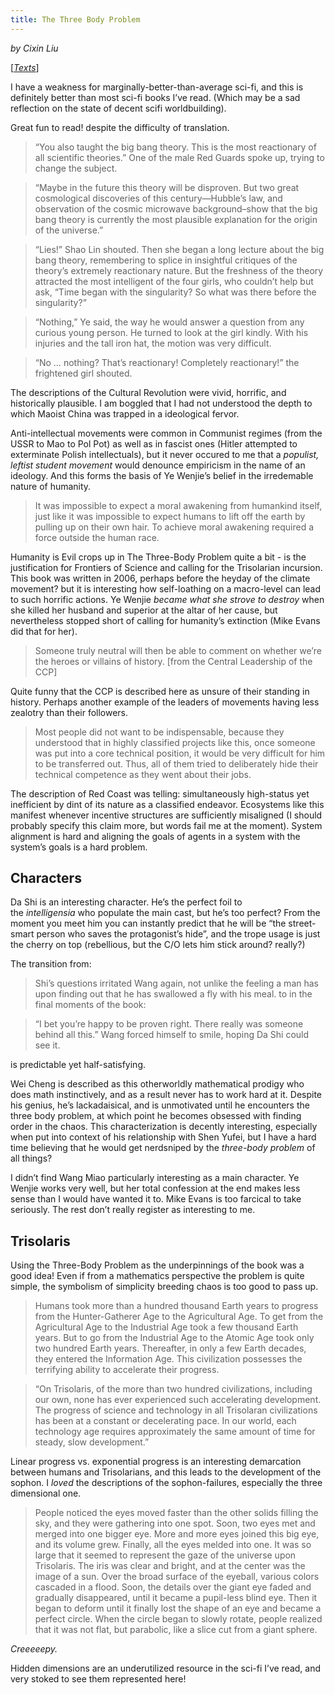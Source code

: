 ```yaml
---
title: The Three Body Problem
---
```

*by Cixin Liu*

[*[Texts](/texts)*]

I have a weakness for marginally-better-than-average sci-fi, and this is definitely better than most sci-fi books I’ve read. (Which may be a sad reflection on the state of decent scifi worldbuilding).

Great fun to read! despite the difficulty of translation.

> “You also taught the big bang theory. This is the most reactionary of all scientific theories.” One of the male Red Guards spoke up, trying to change the subject.

> “Maybe in the future this theory will be disproven. But two great cosmological discoveries of this century—Hubble’s law, and observation of the cosmic microwave background–show that the big bang theory is currently the most plausible explanation for the origin of the universe.”

> “Lies!” Shao Lin shouted. Then she began a long lecture about the big bang theory, remembering to splice in insightful critiques of the theory’s extremely reactionary nature. But the freshness of the theory attracted the most intelligent of the four girls, who couldn’t help but ask, “Time began with the singularity? So what was there before the singularity?”

> “Nothing,” Ye said, the way he would answer a question from any curious young person. He turned to look at the girl kindly. With his injuries and the tall iron hat, the motion was very difficult.

> “No … nothing? That’s reactionary! Completely reactionary!” the frightened girl shouted.

The descriptions of the Cultural Revolution were vivid, horrific, and historically plausible. I am boggled that I had not understood the depth to which Maoist China was trapped in a ideological fervor.

Anti-intellectual movements were common in Communist regimes (from the USSR to Mao to Pol Pot) as well as in fascist ones (Hitler attempted to exterminate Polish intellectuals), but it never occured to me that a _populist, leftist student movement_ would denounce empiricism in the name of an ideology. And this forms the basis of Ye Wenjie’s belief in the irredemable nature of humanity.

> It was impossible to expect a moral awakening from humankind itself, just like it was impossible to expect humans to lift off the earth by pulling up on their own hair. To achieve moral awakening required a force outside the human race.

Humanity is Evil crops up in The Three-Body Problem quite a bit - is the justification for Frontiers of Science and calling for the Trisolarian incursion. This book was written in 2006, perhaps before the heyday of the climate movement? but it is interesting how self-loathing on a macro-level can lead to such horrific actions. Ye Wenjie _became what she strove to destroy_ when she killed her husband and superior at the altar of her cause, but nevertheless stopped short of calling for humanity’s extinction (Mike Evans did that for her).

> Someone truly neutral will then be able to comment on whether we’re the heroes or villains of history. [from the Central Leadership of the CCP]

Quite funny that the CCP is described here as unsure of their standing in history. Perhaps another example of the leaders of movements having less zealotry than their followers.

> Most people did not want to be indispensable, because they understood that in highly classified projects like this, once someone was put into a core technical position, it would be very difficult for him to be transferred out. Thus, all of them tried to deliberately hide their technical competence as they went about their jobs.

The description of Red Coast was telling: simultaneously high-status yet inefficient by dint of its nature as a classified endeavor. Ecosystems like this manifest whenever incentive structures are sufficiently misaligned (I should probably specify this claim more, but words fail me at the moment). System alignment is hard and aligning the goals of agents in a system with the system’s goals is a hard problem.

## Characters

Da Shi is an interesting character. He’s the perfect foil to the _intelligensia_ who populate the main cast, but he’s too perfect? From the moment you meet him you can instantly predict that he will be “the street-smart person who saves the protagonist’s hide”, and the trope usage is just the cherry on top (rebellious, but the C/O lets him stick around? really?)

The transition from:

> Shi’s questions irritated Wang again, not unlike the feeling a man has upon finding out that he has swallowed a fly with his meal. to in the final moments of the book:

> “I bet you’re happy to be proven right. There really was someone behind all this.” Wang forced himself to smile, hoping Da Shi could see it.

is predictable yet half-satisfying.

Wei Cheng is described as this otherworldly mathematical prodigy who does math instinctively, and as a result never has to work hard at it. Despite his genius, he’s lackadaisical, and is unmotivated until he encounters the three body problem, at which point he becomes obsessed with finding order in the chaos. This characterization is decently interesting, especially when put into context of his relationship with Shen Yufei, but I have a hard time believing that he would get nerdsniped by the _three-body problem_ of all things?

I didn’t find Wang Miao particularly interesting as a main character. Ye Wenjie works very well, but her total confession at the end makes less sense than I would have wanted it to. Mike Evans is too farcical to take seriously. The rest don’t really register as interesting to me.

## Trisolaris

Using the Three-Body Problem as the underpinnings of the book was a good idea! Even if from a mathematics perspective the problem is quite simple, the symbolism of simplicity breeding chaos is too good to pass up.

> Humans took more than a hundred thousand Earth years to progress from the Hunter-Gatherer Age to the Agricultural Age. To get from the Agricultural Age to the Industrial Age took a few thousand Earth years. But to go from the Industrial Age to the Atomic Age took only two hundred Earth years. Thereafter, in only a few Earth decades, they entered the Information Age. This civilization possesses the terrifying ability to accelerate their progress.

> “On Trisolaris, of the more than two hundred civilizations, including our own, none has ever experienced such accelerating development. The progress of science and technology in all Trisolaran civilizations has been at a constant or decelerating pace. In our world, each technology age requires approximately the same amount of time for steady, slow development.”

Linear progress vs. exponential progress is an interesting demarcation between humans and Trisolarians, and this leads to the development of the sophon. I _loved_ the descriptions of the sophon-failures, especially the three dimensional one.

> People noticed the eyes moved faster than the other solids filling the sky, and they were gathering into one spot. Soon, two eyes met and merged into one bigger eye. More and more eyes joined this big eye, and its volume grew. Finally, all the eyes melded into one. It was so large that it seemed to represent the gaze of the universe upon Trisolaris. The iris was clear and bright, and at the center was the image of a sun. Over the broad surface of the eyeball, various colors cascaded in a flood. Soon, the details over the giant eye faded and gradually disappeared, until it became a pupil-less blind eye. Then it began to deform until it finally lost the shape of an eye and became a perfect circle. When the circle began to slowly rotate, people realized that it was not flat, but parabolic, like a slice cut from a giant sphere.

_Creeeeepy._

Hidden dimensions are an underutilized resource in the sci-fi I’ve read, and very stoked to see them represented here!
